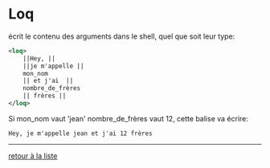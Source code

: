 # Loq
écrit le contenu des arguments dans le shell, quel que soit leur type:
```xml
<loq>
	||Hey, ||
	||je m'appelle ||
	mon_nom
	|| et j'ai  ||
	nombre_de_frères
	|| frères ||
</loq>
```
Si mon_nom vaut 'jean' nombre_de_frères vaut 12, cette balise va écrire:
```
Hey, je m'appelle jean et j'ai 12 frères
```
---
[retour à la liste](./README.md)
